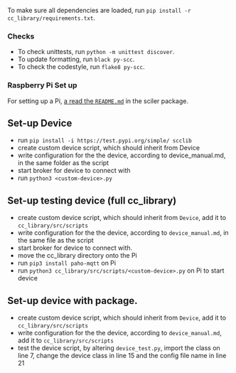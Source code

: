                                                          
To make sure all dependencies are loaded, run `pip install -r cc_library/requirements.txt`.

### Checks
- To check unittests, run `python -m unittest discover`.
- To update formatting, run `black py-scc`.
- To check the codestyle, run `flake8 py-scc`.

### Raspberry Pi Set up
For setting up a Pi, [a read the `README.md`](src/sciler/README.md) in the sciler package. 


## Set-up Device
- run `pip install -i https://test.pypi.org/simple/ scclib`
- create custom device script, which should inherit from Device
- write configuration for the the device, according to device_manual.md, in the same folder as the script
- start broker for device to connect with
- run `python3 <custom-device>.py`
 
 
## Set-up testing device (full cc_library)
- create custom device script, which should inherit from `Device`, add it to `cc_library/src/scripts`
- write configuration for the the device, according to `device_manual.md`, in the same file as the script
- start broker for device to connect with. 
- move the cc_library directory onto the Pi
- run `pip3 install paho-mqtt` on Pi
- run `python3 cc_library/src/scripts/<custom-device>.py` on Pi to start device

## Set-up device with package.
- create custom device script, which should inherit from `Device`, add it to `cc_library/src/scripts`
- write configuration for the the device, according to `device_manual.md`, add it to `cc_library/src/scripts`
- test the device script, by altering `device_test.py`, import the class on line 7, change the device class in line 15 and the config file name in line 21
